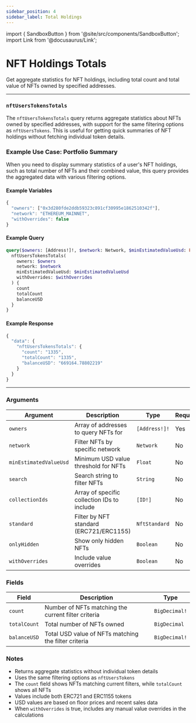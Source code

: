 ```yaml
---
sidebar_position: 4
sidebar_label: Total Holdings
---
```


import { SandboxButton } from '@site/src/components/SandboxButton';
import Link from '@docusaurus/Link';

# NFT Holdings Totals

Get aggregate statistics for NFT holdings, including total count and total value of NFTs owned by specified addresses.

---

### `nftUsersTokensTotals`

The `nftUsersTokensTotals` query returns aggregate statistics about NFTs owned by specified addresses, with support for the same filtering options as `nftUsersTokens`. This is useful for getting quick summaries of NFT holdings without fetching individual token details.

### Example Use Case: Portfolio Summary

When you need to display summary statistics of a user's NFT holdings, such as total number of NFTs and their combined value, this query provides the aggregated data with various filtering options.

#### Example Variables

```js
{
  "owners": ["0x3d280fde2ddb59323c891cf30995e1862510342f"],
  "network": "ETHEREUM_MAINNET",
  "withOverrides": false
}
```

#### Example Query

```graphql
query($owners: [Address!]!, $network: Network, $minEstimatedValueUsd: Float, $withOverrides: Boolean) {
  nftUsersTokensTotals(
    owners: $owners
    network: $network
    minEstimatedValueUsd: $minEstimatedValueUsd
    withOverrides: $withOverrides
  ) {
    count
    totalCount
    balanceUSD
  }
}
```

#### Example Response

```js
{
  "data": {
    "nftUsersTokensTotals": {
      "count": "1335",
      "totalCount": "1335",
      "balanceUSD": "669164.78802219"
    }
  }
}
```
<SandboxButton/>

---

### Arguments

| Argument | Description | Type | Required |
| -------- | ----------- | ---- | -------- |
| `owners` | Array of addresses to query NFTs for | `[Address!]!` | Yes |
| `network` | Filter NFTs by specific network | `Network` | No |
| `minEstimatedValueUsd` | Minimum USD value threshold for NFTs | `Float` | No |
| `search` | Search string to filter NFTs | `String` | No |
| `collectionIds` | Array of specific collection IDs to include | `[ID!]` | No |
| `standard` | Filter by NFT standard (ERC721/ERC1155) | `NftStandard` | No |
| `onlyHidden` | Show only hidden NFTs | `Boolean` | No |
| `withOverrides` | Include value overrides | `Boolean` | No |

### Fields

| Field | Description | Type |
| ----- | ----------- | ---- |
| `count` | Number of NFTs matching the current filter criteria | `BigDecimal!` |
| `totalCount` | Total number of NFTs owned | `BigDecimal` |
| `balanceUSD` | Total USD value of NFTs matching the filter criteria | `BigDecimal!` |

### Notes
- Returns aggregate statistics without individual token details
- Uses the same filtering options as `nftUsersTokens`
- The `count` field shows NFTs matching current filters, while `totalCount` shows all NFTs
- Values include both ERC721 and ERC1155 tokens
- USD values are based on floor prices and recent sales data
- When `withOverrides` is true, includes any manual value overrides in the calculations